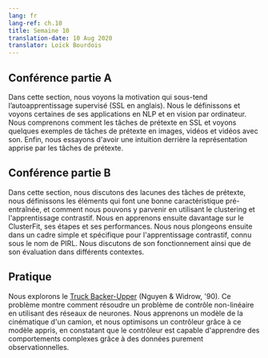 ```yaml
---
lang: fr
lang-ref: ch.10
title: Semaine 10
translation-date: 10 Aug 2020
translator: Loïck Bourdois
---
```


<!--
## Lecture part A

In this section, we understand the motivation behind Self-Supervised Learning (SSL), define what it is and see some of its applications in NLP and Computer Vision. We understand how pretext tasks aid with SSL and see some example pretext tasks in images, videos and videos with sound. Finally, we try to get an intuition behind the representation learned by pretext tasks.
-->


## Conférence partie A

Dans cette section, nous voyons la motivation qui sous-tend l’autoapprentissage supervisé (SSL en anglais). Nous le définissons et voyons certaines de ses applications en NLP et en vision par ordinateur. Nous comprenons comment les tâches de prétexte en SSL et voyons quelques exemples de tâches de prétexte en images, vidéos et vidéos avec son. Enfin, nous essayons d'avoir une intuition derrière la représentation apprise par les tâches de prétexte.

<!--
## Lecture part B

In this section, we discuss the shortcomings of pretext tasks, define characteristics that make a good pretrained feature, and how we can achieve this using Clustering and Contrastive Learning. We then learn about ClusterFit, its steps and performance. We further dive into a specific simple framework for Contrastive Learning known as PIRL. We discuss its working as well as its evaluation in different contexts.
-->

## Conférence partie B

Dans cette section, nous discutons des lacunes des tâches de prétexte, nous définissons les éléments qui font une bonne caractéristique pré-entraînée, et comment nous pouvons y parvenir en utilisant le clustering et l'apprentissage contrastif. Nous en apprenons ensuite davantage sur le ClusterFit, ses étapes et ses performances. Nous nous plongeons ensuite dans un cadre simple et spécifique pour l'apprentissage contrastif, connu sous le nom de PIRL. Nous discutons de son fonctionnement ainsi que de son évaluation dans différents contextes.

<!--
## Practicum


During this week's practicum, we explore the [Truck Backer-Upper](http://neuro.bstu.by/ai/To-dom/My_research/Papers-2.1-done/RL-sparce-reward/9/Ref/truckbackerupper.pdf) (Nguyen & Widrow, '90).
This problem shows how to solve an non-linear control problem using neural networks.
We learn a model of a truck's kinematics, and optimize a controller through this learned model, finding that the controller is able to learn complex behaviors through purely observational data.
-->

## Pratique
Nous explorons le [Truck Backer-Upper](http://neuro.bstu.by/ai/To-dom/My_research/Papers-2.1-done/RL-sparce-reward/9/Ref/truckbackerupper.pdf) (Nguyen & Widrow, '90).
Ce problème montre comment résoudre un problème de contrôle non-linéaire en utilisant des réseaux de neurones.
Nous apprenons un modèle de la cinématique d'un camion, et nous optimisons un contrôleur grâce à ce modèle appris, en constatant que le contrôleur est capable d'apprendre des comportements complexes grâce à des données purement observationnelles.






